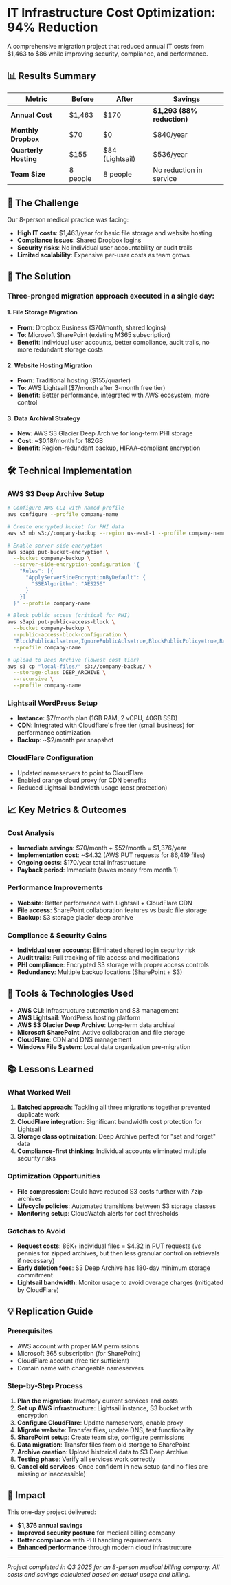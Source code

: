 # IT Infrastructure Cost Optimization: 94% Reduction

A comprehensive migration project that reduced annual IT costs from $1,463 to $86 while improving security, compliance, and performance.

## 📊 Results Summary

| Metric | Before | After | Savings |
|--------|--------|--------|---------|
| **Annual Cost** | $1,463 | $170 | **$1,293 (88% reduction)** |
| **Monthly Dropbox** | $70 | $0 | $840/year |
| **Quarterly Hosting** | $155 | $84 (Lightsail) | $536/year |
| **Team Size** | 8 people | 8 people | No reduction in service |

## 🎯 The Challenge

Our 8-person medical practice was facing:
- **High IT costs**: $1,463/year for basic file storage and website hosting
- **Compliance issues**: Shared Dropbox logins
- **Security risks**: No individual user accountability or audit trails
- **Limited scalability**: Expensive per-user costs as team grows

## 🚀 The Solution

### Three-pronged migration approach executed in a single day:

#### 1. File Storage Migration
- **From**: Dropbox Business ($70/month, shared logins)
- **To**: Microsoft SharePoint (existing M365 subscription)
- **Benefit**: Individual user accounts, better compliance, audit trails, no more redundant storage costs

#### 2. Website Hosting Migration  
- **From**: Traditional hosting ($155/quarter)
- **To**: AWS Lightsail ($7/month after 3-month free tier)
- **Benefit**: Better performance, integrated with AWS ecosystem, more control

#### 3. Data Archival Strategy
- **New**: AWS S3 Glacier Deep Archive for long-term PHI storage
- **Cost**: ~$0.18/month for 182GB
- **Benefit**: Region-redundant backup, HIPAA-compliant encryption

## 🛠️ Technical Implementation

### AWS S3 Deep Archive Setup
```bash
# Configure AWS CLI with named profile
aws configure --profile company-name

# Create encrypted bucket for PHI data
aws s3 mb s3://company-backup --region us-east-1 --profile company-name

# Enable server-side encryption
aws s3api put-bucket-encryption \
  --bucket company-backup \
  --server-side-encryption-configuration '{
    "Rules": [{
      "ApplyServerSideEncryptionByDefault": {
        "SSEAlgorithm": "AES256"
      }
    }]
  }' --profile company-name

# Block public access (critical for PHI)
aws s3api put-public-access-block \
  --bucket company-backup \
  --public-access-block-configuration \
  "BlockPublicAcls=true,IgnorePublicAcls=true,BlockPublicPolicy=true,RestrictPublicBuckets=true" \
  --profile company-name

# Upload to Deep Archive (lowest cost tier)
aws s3 cp "local-files/" s3://company-backup/ \
  --storage-class DEEP_ARCHIVE \
  --recursive \
  --profile company-name
```

### Lightsail WordPress Setup
- **Instance**: $7/month plan (1GB RAM, 2 vCPU, 40GB SSD)
- **CDN**: Integrated with Cloudflare's free tier (small business) for performance optimization
- **Backup**: ~$2/month per snapshot

### CloudFlare Configuration
- Updated nameservers to point to CloudFlare
- Enabled orange cloud proxy for CDN benefits
- Reduced Lightsail bandwidth usage (cost protection)

## 📈 Key Metrics & Outcomes

### Cost Analysis
- **Immediate savings**: $70/month + $52/month = $1,376/year
- **Implementation cost**: ~$4.32 (AWS PUT requests for 86,419 files)
- **Ongoing costs**: $170/year total infrastructure
- **Payback period**: Immediate (saves money from month 1)

### Performance Improvements
- **Website**: Better performance with Lightsail + CloudFlare CDN
- **File access**: SharePoint collaboration features vs basic file storage
- **Backup**: S3 storage glacier deep archive

### Compliance & Security Gains
- **Individual user accounts**: Eliminated shared login security risk
- **Audit trails**: Full tracking of file access and modifications
- **PHI compliance**: Encrypted S3 storage with proper access controls
- **Redundancy**: Multiple backup locations (SharePoint + S3)

## 🔧 Tools & Technologies Used

- **AWS CLI**: Infrastructure automation and S3 management
- **AWS Lightsail**: WordPress hosting platform
- **AWS S3 Glacier Deep Archive**: Long-term data archival
- **Microsoft SharePoint**: Active collaboration and file storage
- **CloudFlare**: CDN and DNS management
- **Windows File System**: Local data organization pre-migration

## 📚 Lessons Learned

### What Worked Well
1. **Batched approach**: Tackling all three migrations together prevented duplicate work
2. **CloudFlare integration**: Significant bandwidth cost protection for Lightsail
3. **Storage class optimization**: Deep Archive perfect for "set and forget" data
4. **Compliance-first thinking**: Individual accounts eliminated multiple security risks

### Optimization Opportunities
- **File compression**: Could have reduced S3 costs further with 7zip archives
- **Lifecycle policies**: Automated transitions between S3 storage classes
- **Monitoring setup**: CloudWatch alerts for cost thresholds

### Gotchas to Avoid
- **Request costs**: 86K+ individual files = $4.32 in PUT requests (vs pennies for zipped archives, but then less granular control on retrievals if necessary)
- **Early deletion fees**: S3 Deep Archive has 180-day minimum storage commitment
- **Lightsail bandwidth**: Monitor usage to avoid overage charges (mitigated by CloudFlare)

## 💡 Replication Guide

### Prerequisites
- AWS account with proper IAM permissions
- Microsoft 365 subscription (for SharePoint)
- CloudFlare account (free tier sufficient)
- Domain name with changeable nameservers

### Step-by-Step Process
1. **Plan the migration**: Inventory current services and costs
2. **Set up AWS infrastructure**: Lightsail instance, S3 bucket with encryption
3. **Configure CloudFlare**: Update nameservers, enable proxy
4. **Migrate website**: Transfer files, update DNS, test functionality
5. **SharePoint setup**: Create team site, configure permissions
6. **Data migration**: Transfer files from old storage to SharePoint
7. **Archive creation**: Upload historical data to S3 Deep Archive
8. **Testing phase**: Verify all services work correctly
9. **Cancel old services**: Once confident in new setup (and no files are missing or inaccessible)

## 🎉 Impact

This one-day project delivered:
- **$1,376 annual savings** 
- **Improved security posture** for medical billing company
- **Better compliance** with PHI handling requirements
- **Enhanced performance** through modern cloud infrastructure

---

*Project completed in Q3 2025 for an 8-person medical billing company. All costs and savings calculated based on actual usage and billing.*
